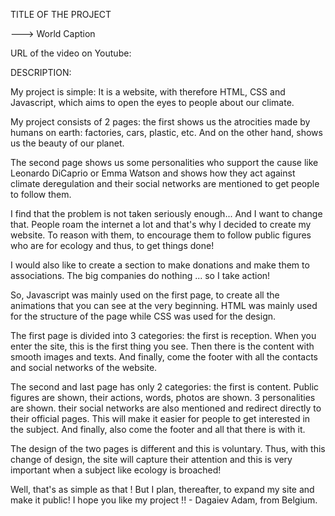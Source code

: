 TITLE OF THE PROJECT

--->  World Caption




URL of the video on Youtube:





DESCRIPTION:



My project is simple: It is a website, with therefore HTML, CSS and Javascript,
which aims to open the eyes to people about our climate.



My project consists of 2 pages:
the first shows us the atrocities made by humans on earth: factories, cars, plastic, etc.
And on the other hand, shows us the beauty of our planet.

The second page shows us some personalities
who support the cause like Leonardo DiCaprio or Emma Watson and shows how they act against climate deregulation
and their social networks are mentioned to get people to follow them.

I find that the problem is not taken seriously enough... And I want to change that.
People roam the internet a lot and that's why I decided to create my website. To reason with them,
to encourage them to follow public figures who are for ecology and thus, to get things done!

I would also like to create a section to make donations and make them to associations.
The big companies do nothing ... so I take action!

So, Javascript was mainly used on the first page, to create all the animations that you can see at the very beginning.
HTML was mainly used for the structure of the page while CSS was used for the design.

The first page is divided into 3 categories:
the first is reception. When you enter the site, this is the first thing you see. Then there is the content with smooth images and texts.
And finally, come the footer with all the contacts and social networks of the website.

The second and last page has only 2 categories: the first is content. Public figures are shown, their actions, words, photos are shown.
3 personalities are shown. their social networks are also mentioned and redirect directly to their official pages.
This will make it easier for people to get interested in the subject.
And finally, also come the footer and all that there is with it.

The design of the two pages is different and this is voluntary. Thus, with this change of design,
the site will capture their attention and this is very important when a subject like ecology is broached!



Well, that's as simple as that ! But I plan,
thereafter, to expand my site and make it public! I hope you like my project !! - Dagaiev Adam, from Belgium.
